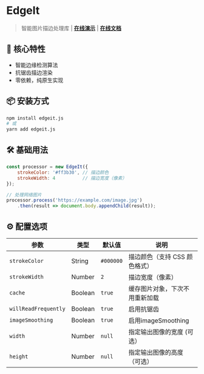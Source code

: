 # EdgeIt

> 智能图片描边处理库 | **[在线演示](https://diyjs.nicen.cn/edgeit)** | **[在线文档](https://diyjs.nicen.cn/edgeit/edgeit.html)**

## 🚀 核心特性

- 智能边缘检测算法
- 抗锯齿描边渲染
- 零依赖，纯原生实现

## 📦 安装方式

```bash
npm install edgeit.js
# 或
yarn add edgeit.js
```

## 🛠 基础用法

```javascript
const processor = new EdgeIt({
    strokeColor: '#ff3b30', // 描边颜色
    strokeWidth: 4          // 描边宽度（像素）
});

// 处理网络图片
processor.process('https://example.com/image.jpg')
    .then(result => document.body.appendChild(result));

```

## ⚙️ 配置选项

| 参数                   | 类型      | 默认值       | 说明                |
|----------------------|---------|-----------|-------------------|
| `strokeColor`        | String  | `#000000` | 描边颜色（支持 CSS 颜色格式） |
| `strokeWidth`        | Number  | `2`       | 描边宽度（像素）          |
| `cache`              | Boolean | `true`    | 缓存图片对象，下次不用重新加载   |
| `willReadFrequently` | Boolean | `true`    | 启用抗锯齿             |
| `imageSmoothing`     | Boolean | `true`    | 启用imageSmoothing  |
| `width`              | Number  | `null`    | 指定输出图像的宽度 (可选）    |
| `height`             | Number  | `null`    | 指定输出图像的高度（可选）     |
